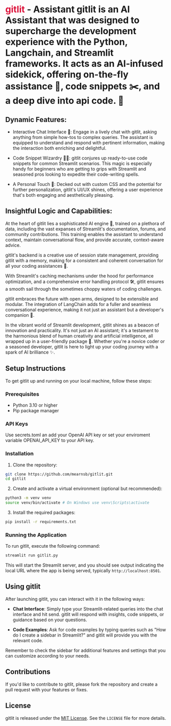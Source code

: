 <h1><span style="color: crimson;">gitlit</span> - Assistant 
gitlit is an AI Assistant that was designed to supercharge the development experience with the Python, Langchain, and Streamlit frameworks. It acts as an AI-infused sidekick, offering on-the-fly assistance 🚀, code snippets ✂️, and a deep dive into api code. 🧪

## Dynamic Features:

- Interactive Chat Interface 💬: Engage in a lively chat with gitlit, asking anything from simple how-tos to complex queries. The assistant is equipped to understand and respond with pertinent information, making the interaction both enriching and delightful.

- Code Snippet Wizardry 🧙‍♂️: gitlit conjures up ready-to-use code snippets for common Streamlit scenarios. This magic is especially handy for beginners who are getting to grips with Streamlit and seasoned pros looking to expedite their code-writing spells.

- A Personal Touch 🎨: Decked out with custom CSS and the potential for further personalization, gitlit's UI/UX shines, offering a user experience that's both engaging and aesthetically pleasing.

## Insightful Logic and Capabilities:

At the heart of gitlit lies a sophisticated AI engine 🤖, trained on a plethora of data, including the vast expanses of Streamlit's documentation, forums, and community contributions. This training enables the assistant to understand context, maintain conversational flow, and provide accurate, context-aware advice.

gitlit's backend is a creative use of session state management, providing gitlit with a memory, making for a consistent and coherent conversation for all your coding assistances 🧠.

With Streamlit's caching mechanisms under the hood for performance optimization, and a comprehensive error handling protocol 🛠️, gitlit ensures a smooth sail through the sometimes choppy waters of coding challenges.

gitlit embraces the future with open arms, designed to be extensible and modular. The integration of LangChain adds for a fuller and seamless conversational experience, making it not just an assistant but a developer's companion 🤝.

In the vibrant world of Streamlit development, gitlit shines as a beacon of innovation and practicality. It's not just an AI assistant; it's a testament to the harmonious blend of human creativity and artificial intelligence, all wrapped up in a user-friendly package 🎁. Whether you're a novice coder or a seasoned developer, gitlit is here to light up your coding journey with a spark of AI brilliance ✨.

## Setup Instructions

To get gitlit up and running on your local machine, follow these steps:

### Prerequisites

- Python 3.10 or higher
- Pip package manager

### API Keys

Use secrets.toml an add your OpenAI API key or set your enviroment variable OPENAI_API_KEY to your API key.

### Installation

1. Clone the repository:

```bash
git clone https://github.com/mearnsb/gitlit.git
cd gitlit
```

2. Create and activate a virtual environment (optional but recommended):
```bash
python3 -m venv venv
source venv/bin/activate # On Windows use venv\Scripts\activate
```

3. Install the required packages:

```bash
pip install -r requirements.txt
```

### Running the Application

To run gitlit, execute the following command:

```bash
streamlit run gitlit.py
```

This will start the Streamlit server, and you should see output indicating the local URL where the app is being served, typically `http://localhost:8501`.

## Using gitlit

After launching gitlit, you can interact with it in the following ways:

- **Chat Interface**: Simply type your Streamlit-related queries into the chat interface and hit send. gitlit will respond with insights, code snippets, or guidance based on your questions.

- **Code Examples**: Ask for code examples by typing queries such as "How do I create a sidebar in Streamlit?" and gitlit will provide you with the relevant code.

Remember to check the sidebar for additional features and settings that you can customize according to your needs.

## Contributions

If you'd like to contribute to gitlit, please fork the repository and create a pull request with your features or fixes.

## License

gitlit is released under the [MIT License](LICENSE). See the `LICENSE` file for more details.
